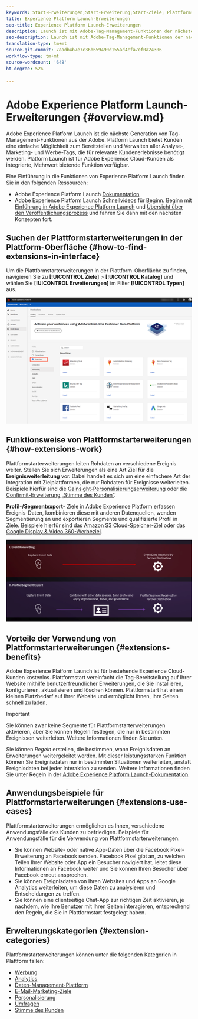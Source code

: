 ```yaml
---
keywords: Start-Erweiterungen;Start-Erweiterung;Start-Ziele; Plattformstarterweiterungen;Plattformstarterweiterung;Plattformstartziele
title: Experience Platform Launch-Erweiterungen
seo-title: Experience Platform Launch-Erweiterungen
description: Launch ist mit Adobe-Tag-Management-Funktionen der nächsten Generation ausgestattet. Mit Launch können Kunden alle Analyse-, Marketing- und Werbe-Tags bereitstellen und verwalten, die für relevante Kundenerlebnisse erforderlich sind.
seo-description: Launch ist mit Adobe-Tag-Management-Funktionen der nächsten Generation ausgestattet. Mit Launch können Kunden alle Analyse-, Marketing- und Werbe-Tags bereitstellen und verwalten, die für relevante Kundenerlebnisse erforderlich sind.
translation-type: tm+mt
source-git-commit: 7aadb4b7e7c36b659490d155ad4cfa7ef0a24306
workflow-type: tm+mt
source-wordcount: '648'
ht-degree: 52%

---
```



# Adobe Experience Platform Launch-Erweiterungen {#overview.md}

Adobe Experience Platform Launch ist die nächste Generation von Tag-Management-Funktionen aus der Adobe. Platform
Launch bietet Kunden eine einfache Möglichkeit zum Bereitstellen und Verwalten aller Analyse-, Marketing- und Werbe-Tags, die für relevante Kundenerlebnisse benötigt werden.  Platform Launch ist für Adobe Experience Cloud-Kunden als integrierte, Mehrwert bietende Funktion verfügbar.

Eine Einführung in die Funktionen von Experience Platform Launch finden Sie in den folgenden Ressourcen:
- Adobe Experience Platform Launch [Dokumentation](https://docs.adobe.com/content/help/de-DE/experience-cloud/user-guides/home.translate.html)
- Adobe Experience Platform Launch [Schnellvideos](https://experienceleague.adobe.com/docs/launch/using/intro/get-started/videos.html?) für Beginn. Beginn mit [Einführung in Adobe Experience Platform Launch](https://www.youtube.com/embed/rwqqkG1SERU) und [Übersicht über den Veröffentlichungsprozess](https://helpx.adobe.com/de/analytics/how-to/adobe-launch-publishing-process.html) und fahren Sie dann mit den nächsten Konzepten fort.

## Suchen der Plattformstarterweiterungen in der Plattform-Oberfläche {#how-to-find-extensions-in-interface}

Um die Plattformstarterweiterungen in der Plattform-Oberfläche zu finden, navigieren Sie zu **[!UICONTROL Ziele]** > **[!UICONTROL Katalog]** und wählen Sie **[!UICONTROL Erweiterungen]** im Filter **[!UICONTROL Typen]** aus.

![Erweiterungsfilter in der Benutzeroberfläche](../../assets/catalog/launch-extensions/filter.png)

## Funktionsweise von Plattformstarterweiterungen {#how-extensions-work}

Plattformstarterweiterungen leiten Rohdaten an verschiedene Ereignis weiter. Stellen Sie sich Erweiterungen als eine Art Ziel für die **Ereignisweiterleitung** vor. Dabei handelt es sich um eine einfachere Art der Integration mit Zielplattformen, die nur Rohdaten für Ereignisse weiterleiten. Beispiele hierfür sind die [Gainsight-Personalisierungserweiterung](../personalization/gainsight.md) oder die [Confirmit-Erweiterung „Stimme des Kunden“](../voice/confirmit-digital-feedback.md).

**Profil-/Segmentexport-** Ziele in Adobe Experience Platform erfassen Ereignis-Daten, kombinieren diese mit anderen Datenquellen, wenden Segmentierung an und exportieren Segmente und qualifizierte Profil in Ziele. Beispiele hierfür sind das [Amazon S3 Cloud-Speicher-Ziel](../cloud-storage/amazon-s3.md) oder das [Google Display &amp; Video 360-Werbeziel](../advertising/google-dv360.md).

![Experience Platform Launch-Erweiterungen im Vergleich zu anderen Zielen](../../assets/common/launch-and-other-destinations.png)

## Vorteile der Verwendung von Plattformstarterweiterungen {#extensions-benefits}

Adobe Experience Platform Launch ist für bestehende Experience Cloud-Kunden kostenlos. Plattformstart vereinfacht die Tag-Bereitstellung auf Ihrer Website mithilfe benutzerfreundlicher Erweiterungen, die Sie installieren, konfigurieren, aktualisieren und löschen können. Plattformstart hat einen kleinen Platzbedarf auf Ihrer Website und ermöglicht Ihnen, Ihre Seiten schnell zu laden.

>[!IMPORTANT]
>
>Sie können zwar keine Segmente für Plattformstarterweiterungen aktivieren, aber Sie können Regeln festlegen, die nur in bestimmten Ereignissen weiterleiten. Weitere Informationen finden Sie unten.

Sie können *Regeln* erstellen, die bestimmen, wann Ereignisdaten an Erweiterungen weitergeleitet werden. Mit dieser leistungsstarken Funktion können Sie Ereignisdaten nur in bestimmten Situationen weiterleiten, anstatt Ereignisdaten bei jeder Interaktion zu senden. Weitere Informationen finden Sie unter Regeln in der [Adobe Experience Platform Launch-Dokumentation](https://experienceleague.adobe.com/docs/launch/using/reference/manage-resources/rules.html).

## Anwendungsbeispiele für Plattformstarterweiterungen {#extensions-use-cases}

Plattformstarterweiterungen ermöglichen es Ihnen, verschiedene Anwendungsfälle des Kunden zu befriedigen. Beispiele für Anwendungsfälle für die Verwendung von Plattformstarterweiterungen:

- Sie können Website- oder native App-Daten über die Facebook Pixel-Erweiterung an Facebook senden. Facebook Pixel gibt an, zu welchen Teilen Ihrer Website oder App ein Besucher navigiert hat, leitet diese Informationen an Facebook weiter und Sie können Ihren Besucher über Facebook erneut ansprechen.
- Sie können Ereignisdaten von Ihren Websites und Apps an Google Analytics weiterleiten, um diese Daten zu analysieren und Entscheidungen zu treffen.
- Sie können eine clientseitige Chat-App zur richtigen Zeit aktivieren, je nachdem, wie Ihre Benutzer mit Ihren Seiten interagieren, entsprechend den Regeln, die Sie in Plattformstart festgelegt haben.

## Erweiterungskategorien {#extension-categories}

Plattformstarterweiterungen können unter die folgenden Kategorien in Plattform fallen:

- [Werbung](../advertising/overview.md)
- [Analytics](../analytics/overview.md)
- [Daten-Management-Plattform](../data-management/overview.md)
- [E-Mail-Marketing-Ziele](../email-marketing/overview.md)
- [Personalisierung](../personalization/overview.md)
- [Umfragen](../survey/overview.md)
- [Stimme des Kunden](../voice/overview.md)
